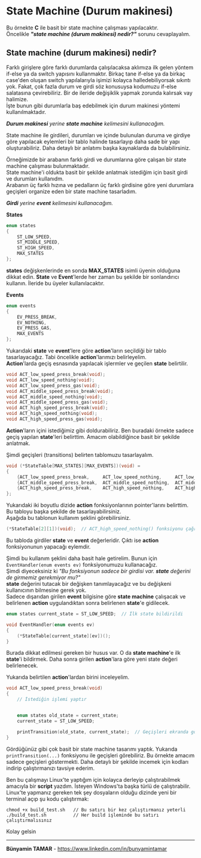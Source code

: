 # State Machine (Durum makinesi)
Bu örnekte **C** ile basit bir state machine çalışması yapılacaktır.  
Öncelikle _**"state machine (durum makinesi) nedir?"**_ sorunu cevaplayalım.  

## State machine (durum makinesi) nedir?
Farklı girişlere göre farklı durumlarda çalışılacaksa aklımıza ilk gelen yöntem if-else ya da switch yapısını kullanmaktır. Birkaç tane if-else ya da birkaç case'den oluşan switch yapılalarıyla işimizi kolayca halledebiliyorsak sıkıntı yok. Fakat, çok fazla durum ve girdi söz konusuysa kodumuzu if-else salatasına çevirebiliriz. Bir de ileride değişiklik yapmak zorunda kalırsak vay halimize.  
İşte bunun gibi durumlarla baş edebilmek için durum makinesi yöntemi kullanılmaktadır.  

_**Durum makinesi** yerine **state machine** kelimesini kullanacağım._  

State machine ile girdileri, durumları ve içinde bulunulan duruma ve girdiye göre yapılacak eylemleri bir tablo halinde tasarlayıp daha sade bir yapı oluşturabiliriz.  Daha detaylı bir anlatımı başka kaynaklarda da bulabilirsiniz.

Örneğimizde bir arabanın farklı girdi ve durumlarına göre çalışan bir state machine çalışması bulunmaktadır.  
State machine'i oldukta basit bir şekilde anlatmak istediğim için basit girdi ve durumları kullanıdm.  
Arabanın üç farklı hızına ve pedalların üç farklı girdisine göre yeni durumlara geçişleri organize eden bir state machine tasarladım.  

_**Girdi** yerine **event** kelimesini kullanacağım._

**States**  
```c
enum states
{
    ST_LOW_SPEED,
    ST_MIDDLE_SPEED,
    ST_HIGH_SPEED,
    MAX_STATES
};
```
**states** değişkenlerinde en sonda **MAX_STATES** isimli üyenin olduğuna dikkat edin. **State** ve **Event**'lerde her zaman bu şekilde bir sonlandırıcı kullanın. İleride bu üyeler kullanılacaktır.  

**Events**
```c
enum events
{
    EV_PRESS_BREAK,
    EV_NOTHING,
    EV_PRESS_GAS,
    MAX_EVENTS
};
```

Yukarıdaki **state** ve **event**'lere göre **action**'ların seçildiği bir tablo tasarlayacağız. Tabi öncelikle **action**'larımızı belirleyelim.  
**Action**'larda geçiş esnasında yapılacak işlermler ve geçilen **state** belirtilir.  
```c
void ACT_low_speed_press_break(void);
void ACT_low_speed_nothing(void);
void ACT_low_speed_press_gas(void);
void ACT_middle_speed_press_break(void);
void ACT_middle_speed_nothing(void);
void ACT_middle_speed_press_gas(void);
void ACT_high_speed_press_break(void);
void ACT_high_speed_nothing(void);
void ACT_high_speed_press_gas(void);
```

**Action**'ların içini istediğimiz gibi doldurabiliriz. Ben buradaki örnekte sadece geçiş yapılan **state**'leri belirttim. Amacım olabildiğince basit bir şekilde anlatmak.  

Şimdi geçişleri (transitions) belirten tablomuzu tasarlayalım.  
```c
void (*StateTable[MAX_STATES][MAX_EVENTS])(void) =
{
    {ACT_low_speed_press_break,     ACT_low_speed_nothing,     ACT_low_speed_press_gas},
    {ACT_middle_speed_press_break,  ACT_middle_speed_nothing,  ACT_middle_speed_press_gas},
    {ACT_high_speed_press_break,    ACT_high_speed_nothing,    ACT_high_speed_press_gas}
};
```
Yukarıdaki iki boyutlu dizide **action** fonksiyonlarının pointer'larını belirttim. Bu tabloyu başka şekilde de tasarlayabilirsiniz.  
Aşağıda bu tablonun kullanım şeklini görebilirsiniz.  
```c
(*StateTable[2][1])(void);  // ACT_high_speed_nothing() fonksiyonu çağrılıyor
```

Bu tabloda girdiler **state** ve **event** değerleridir. Çıktı ise **action** fonksiyonunun yapacağı eylemdir.  

Şimdi bu kullanım şeklini daha basit hale getirelim. Bunun için `EventHandler(enum events ev)` fonksiyonumuzu kullanacağız.  
Şimdi diyeceksiniz ki _"Bu fonksiyonun sadece bir girdisi var. **state** değerini de girmemiz gerekmiyor mu?"_  
**state** değerini tutacak bir değişken tanımlayacağız ve bu değişkeni kullanıcının bilmesine gerek yok.  
Sadece dışarıdan girilen **event** bilgisine göre **state machine** çalışacak ve belirlenen **action** uygulandıktan sonra belirlenen **state**'e gidilecek.  
```c
enum states current_state = ST_LOW_SPEED;  // İlk state bildirildi

void EventHandler(enum events ev)
{
    (*StateTable[current_state][ev])();
}
```

Burada dikkat edilmesi gereken bir husus var. O da **state machine**'e ilk **state**'i bildirmek. Daha sonra girilen **action**'lara göre yeni state değeri belirlenecek.  

Yukarıda belirtilen **action**'lardan birini inceleyelim.  
```c
void ACT_low_speed_press_break(void)
{
    // İstediğin işlemi yaptır


    enum states old_state = current_state;
    current_state = ST_LOW_SPEED;

    printTransition(old_state, current_state);  // Geçişleri ekranda gör
}
```

Gördüğünüz gibi çok basit bir state machine tasarımı yaptık. Yukarıda `printTransition(...)` fonksiyonu ile geçişleri görebiliriz. Bu örnekte amacım sadece geçişleri göstermekti. Daha detaylı bir şekilde incemek için kodları indirip çalıştırmanızı tavsiye ederim.  

Ben bu çalışmayı Linux'te yaptığım için kolayca derleyip çalıştırabilmek amacıyla bir **script** yazdım. İsteyen Windows'ta başka türlü de çalıştırabilir. Linux'te yapmanız gereken tek şey dosyaların olduğu dizinde yeni bir terminal açıp şu kodu çalıştırmak:  
```shell
chmod +x build_test.sh   // Bu satırı bir kez çalıştırmanız yeterli
./build_test.sh          // Her build işleminde bu satırı çalıştırmalısınız
```

Kolay gelsin

* * *
**Bünyamin TAMAR** - https://www.linkedin.com/in/bunyamintamar